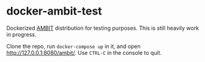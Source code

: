 # docker-ambit-test

Dockerized [AMBIT](http://ambit.sourceforge.net/) distribution for testing purposes. This is still heavily work in progress.

Clone the repo, run `docker-compose up` in it, and open http://127.0.0.1:8080/ambit/. Use `CTRL-C` in the console to quit.
